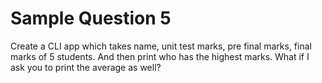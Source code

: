 # Sample Question 5
Create a CLI app which takes name, unit test marks, pre final marks, final marks of 5 students. And then print who has the highest marks. What if I ask you to print the average as well?